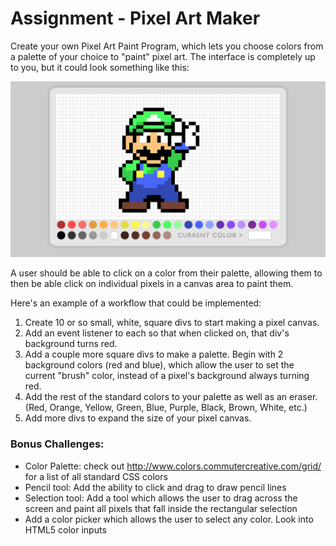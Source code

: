 # Assignment - Pixel Art Maker

Create your own Pixel Art Paint Program, which lets you choose colors from a palette of your choice to "paint" pixel art. The interface is completely up to you, but it could look something like this:

![Example of Pixel Art Maker](pixel-art-maker-alt.png)

A user should be able to click on a color from their palette, allowing them to then be able click on individual pixels in a canvas area to paint them.

Here's an example of a workflow that could be implemented:

1. Create 10 or so small, white, square divs to start making a pixel canvas.
2. Add an event listener to each so that when clicked on, that div's background turns red.
3. Add a couple more square divs to make a palette. Begin with 2 background colors (red and blue), which allow the user to set the current "brush" color, instead of a pixel's background always turning red.
4. Add the rest of the standard colors to your palette as well as an eraser. (Red, Orange, Yellow, Green, Blue, Purple, Black, Brown, White, etc.)
5. Add more divs to expand the size of your pixel canvas.

### **Bonus Challenges:**

* Color Palette: check out http://www.colors.commutercreative.com/grid/ for a list of all standard CSS colors
* Pencil tool: Add the ability to click and drag to draw pencil lines
* Selection tool: Add a tool which allows the user to drag across the screen and paint all pixels that fall inside the rectangular selection
* Add a color picker which allows the user to select any color. Look into HTML5 color inputs
